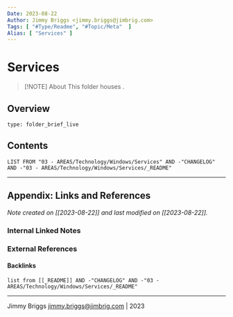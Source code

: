 ```yaml
---
Date: 2023-08-22
Author: Jimmy Briggs <jimmy.briggs@jimbrig.com>
Tags: [ "#Type/Readme", "#Topic/Meta"  ]
Alias: [ "Services" ]
---
```


# Services

> [!NOTE] About
> This folder houses .

## Overview


```ccard
type: folder_brief_live
```
 

## Contents

```dataview
LIST FROM "03 - AREAS/Technology/Windows/Services" AND -"CHANGELOG" AND -"03 - AREAS/Technology/Windows/Services/_README"
```

***

## Appendix: Links and References

*Note created on [[2023-08-22]] and last modified on [[2023-08-22]].*

### Internal Linked Notes

### External References

#### Backlinks

```dataview
list from [[_README]] AND -"CHANGELOG" AND -"03 - AREAS/Technology/Windows/Services/_README"
```


***

Jimmy Briggs <jimmy.briggs@jimbrig.com> | 2023

